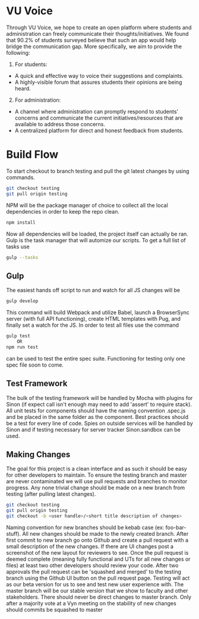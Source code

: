 # VU Voice

Through VU Voice, we hope to create an open platform where students and administration can freely communicate their thoughts/initiatives. We found that 90.2% of students surveyed believe that such an app would help bridge the communication gap. More specifically, we aim to provide the following: 

1) For students: 
- A quick and effective way to voice their suggestions and complaints.
- A highly-visible forum that assures students their opinions are being heard.

2) For administration:
- A channel where administration can promptly respond to students’ concerns and communicate the current initiatives/resources that are available to address those concerns. 
- A centralized platform for direct and honest feedback from students.

# Build Flow

To start checkout to branch testing and pull the git latest changes by using commands.
```bash
git checkout testing
git pull origin testing
```
NPM will be the package manager of choice to collect all the local dependencies in order to keep the repo clean.
```bash
npm install
```
Now all dependencies will be loaded, the project itself can actually be ran. Gulp is the task manager that will automize our scripts. To get a full list of tasks use 
```bash
gulp --tasks
```
## Gulp
The easiest hands off script to run and watch for all JS changes will be 
```bash
gulp develop
```
This command will build Webpack and utilize Babel, launch a BrowserSync server (with full API functioning), create HTML templates with Pug, and finally set a watch for the JS.
In order to test all files use the command 
```bash
gulp test
    OR
npm run test
```
can be used to test the entire spec suite. Functioning for testing only one spec file soon to come.
## Test Framework
The bulk of the testing framework will be handled by Mocha with plugins for Sinon (if expect call isn't enough may need to add 'assert' to require stack). All unit tests for components should have the naming convention <filename>.spec.js and be placed in the same folder as the component. Best practices should be a test for every line of code. Spies on outside services will be handled by Sinon and if testing necessary for server tracker Sinon.sandbox can be used.
## Making Changes
The goal for this project is a clean interface and as such it should be easy for other developers to maintain. To ensure the testing branch and master are never contaminated we will use pull requests and branches to monitor progress. Any none trivial change should be made on a new branch from testing (after pulling latest changes).
```bash
git checkout testing
git pull origin testing
git checkout -b <user handle>/<short title description of changes>
```
Naming convention for new branches should be kebab case (ex: foo-bar-stuff). All new changes should be made to the newly created branch. After first commit to new branch go onto Github and create a pull request with a small description of the new changes. If there are UI changes post a screenshot of the new layout for reviewers to see.  Once the pull request is deemed complete (meaning fully functional and UTs for all new changes or files) at least two other developers should review your code. After two approvals the pull request can be 'squashed and merged' to the testing branch using the Github UI button on the pull request page. Testing will act as our beta version for us to see and test new user experience with. The master branch will be our stable version that we show to faculty and other stakeholders. There should never be direct changes to master branch. Only after a majority vote at a Vyn meeting on the stability of new changes should commits be squashed to master